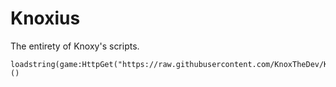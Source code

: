 # Knoxius
The entirety of Knoxy's scripts.
```LuaU
loadstring(game:HttpGet("https://raw.githubusercontent.com/KnoxTheDev/Knoxius/refs/heads/main/Loader.lua"))()
```
